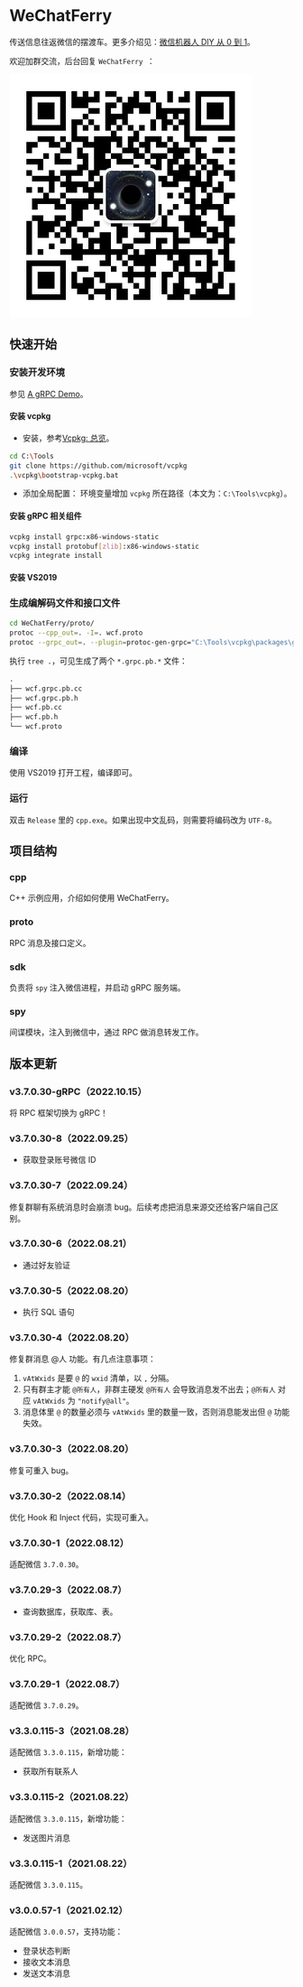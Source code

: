 # WeChatFerry
传送信息往返微信的摆渡车。更多介绍见：[微信机器人 DIY 从 0 到 1](https://mp.weixin.qq.com/s/c4ntj-7NTmbpSfF8df6dIw)。

欢迎加群交流，后台回复 `WeChatFerry `：

![碲矿](TEQuant.jpeg)

## 快速开始
### 安装开发环境
参见 [A gRPC Demo](https://github.com/lich0821/gRpcDemo/blob/wx/README.MD)。
#### 安装 vcpkg
* 安装，参考[Vcpkg: 总览](https://github.com/microsoft/vcpkg/blob/master/README_zh_CN.md)。
```sh
cd C:\Tools
git clone https://github.com/microsoft/vcpkg
.\vcpkg\bootstrap-vcpkg.bat
```

* 添加全局配置：
环境变量增加 `vcpkg` 所在路径（本文为：`C:\Tools\vcpkg`）。

#### 安装 gRPC 相关组件
```sh
vcpkg install grpc:x86-windows-static
vcpkg install protobuf[zlib]:x86-windows-static
vcpkg integrate install
```

#### 安装 VS2019

### 生成编解码文件和接口文件
```sh
cd WeChatFerry/proto/
protoc --cpp_out=. -I=. wcf.proto
protoc --grpc_out=. --plugin=protoc-gen-grpc="C:\Tools\vcpkg\packages\grpc_x64-windows\tools\grpc\grpc_cpp_plugin.exe" -I=. wcf.proto
```

执行 `tree .`，可见生成了两个 `*.grpc.pb.*` 文件：
```txt
.
├── wcf.grpc.pb.cc
├── wcf.grpc.pb.h
├── wcf.pb.cc
├── wcf.pb.h
└── wcf.proto
```

### 编译
使用 VS2019 打开工程，编译即可。

### 运行
双击 `Release` 里的 `cpp.exe`。如果出现中文乱码，则需要将编码改为 `UTF-8`。

## 项目结构

### cpp
C++ 示例应用，介绍如何使用 WeChatFerry。

### proto
RPC 消息及接口定义。

### sdk
负责将 `spy` 注入微信进程，并启动 gRPC 服务端。

### spy
间谍模块，注入到微信中，通过 RPC 做消息转发工作。

## 版本更新
### v3.7.0.30-gRPC（2022.10.15）
将 RPC 框架切换为 gRPC！

### v3.7.0.30-8（2022.09.25）
* 获取登录账号微信 ID

### v3.7.0.30-7（2022.09.24）
修复群聊有系统消息时会崩溃 bug。后续考虑把消息来源交还给客户端自己区别。

### v3.7.0.30-6（2022.08.21）
* 通过好友验证

### v3.7.0.30-5（2022.08.20）
* 执行 SQL 语句

### v3.7.0.30-4（2022.08.20）
修复群消息 @人 功能。有几点注意事项：
1. `vAtWxids` 是要 `@` 的 `wxid` 清单，以 `,` 分隔。
2. 只有群主才能 `@所有人`，非群主硬发 `@所有人` 会导致消息发不出去；`@所有人` 对应 `vAtWxids` 为 `"notify@all"`。
3. 消息体里 `@` 的数量必须与 `vAtWxids` 里的数量一致，否则消息能发出但 `@` 功能失效。

### v3.7.0.30-3（2022.08.20）
修复可重入 bug。

### v3.7.0.30-2（2022.08.14）
优化 Hook 和 Inject 代码，实现可重入。

### v3.7.0.30-1（2022.08.12）
适配微信 `3.7.0.30`。

### v3.7.0.29-3（2022.08.7）
* 查询数据库，获取库、表。

### v3.7.0.29-2（2022.08.7）
优化 RPC。

### v3.7.0.29-1（2022.08.7）
适配微信 `3.7.0.29`。

### v3.3.0.115-3（2021.08.28）
适配微信 `3.3.0.115`，新增功能：
* 获取所有联系人

### v3.3.0.115-2（2021.08.22）
适配微信 `3.3.0.115`，新增功能：
* 发送图片消息

### v3.3.0.115-1（2021.08.22）
适配微信 `3.3.0.115`。

### v3.0.0.57-1（2021.02.12）
适配微信 `3.0.0.57`，支持功能：
* 登录状态判断
* 接收文本消息
* 发送文本消息
